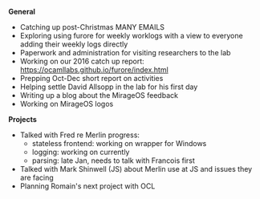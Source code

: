 **General**
- Catching up post-Christmas MANY EMAILS  
- Exploring using furore for weekly worklogs with a view to everyone adding their weekly logs directly  
- Paperwork and administration for visiting researchers to the lab  
- Working on our 2016 catch up report: https://ocamllabs.github.io/furore/index.html  
- Prepping Oct-Dec short report on activities  
- Helping settle David Allsopp in the lab for his first day  
- Writing up a blog about the MirageOS feedback  
- Working on MirageOS logos  

**Projects**
- Talked with Fred re Merlin progress:  
    - stateless frontend: working on wrapper for Windows  
    - logging: working on currently  
    - parsing: late Jan, needs to talk with Francois first  
- Talked with Mark Shinwell (JS) about Merlin use at JS and issues they are facing  
- Planning Romain's next project with OCL  
